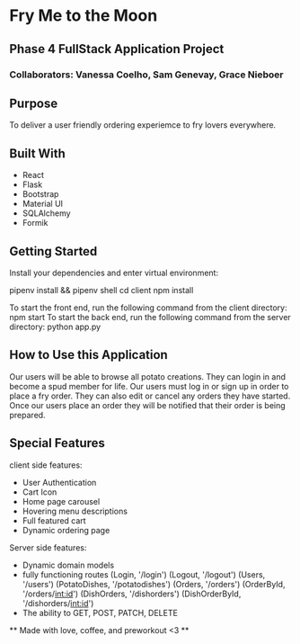 
# Fry Me to the Moon 
## Phase 4 FullStack Application Project
### Collaborators: Vanessa Coelho, Sam Genevay, Grace Nieboer

## Purpose
To deliver a user friendly ordering experiemce to fry lovers everywhere.

## Built With
- React
- Flask
- Bootstrap
- Material UI
- SQLAlchemy
- Formik

## Getting Started

Install your dependencies and enter virtual environment:

pipenv install && pipenv shell
cd client
npm install

To start the front end, run the following command from the client directory: npm start
To start the back end, run the following command from the server directory: python app.py

## How to Use this Application 
Our users will be able to browse all potato creations. They can login in and become a spud member for life. Our users must log in or sign up in order to place a fry order. They can also edit or cancel any orders they have started. Once our users place an order they will be notified that their order is being prepared.



## Special Features

client side features:
- User Authentication
- Cart Icon
- Home page carousel
- Hovering menu descriptions
- Full featured cart
- Dynamic ordering page

Server side features:
- Dynamic domain models
- fully functioning routes
    (Login, '/login')
    (Logout, '/logout')
    (Users, '/users')
    (PotatoDishes, '/potatodishes')
    (Orders, '/orders')
    (OrderById, '/orders/<int:id>')
    (DishOrders, '/dishorders')
    (DishOrderById, '/dishorders/<int:id>')
- The ability to GET, POST, PATCH, DELETE

** Made with love, coffee, and preworkout <3 **
